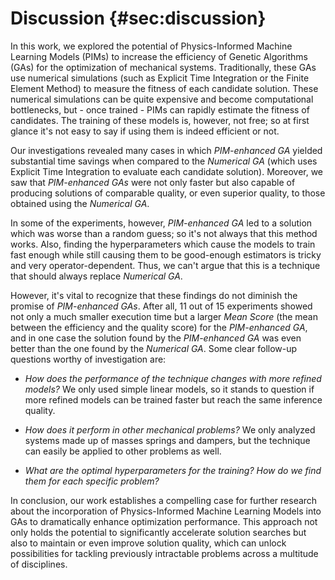 # Discussion {#sec:discussion}

In this work, we explored the potential of Physics-Informed Machine Learning Models (PIMs) to increase the efficiency of Genetic Algorithms (GAs)
for the optimization of mechanical systems. Traditionally, these GAs use numerical simulations
(such as Explicit Time Integration or the Finite Element Method) to measure the fitness of each candidate solution. These numerical
simulations can be quite expensive and become computational bottlenecks, but - once trained - PIMs can rapidly estimate the fitness
of candidates. The training of these models is, however, not free; so at first glance it's not easy to say if using them
is indeed efficient or not.

Our investigations revealed many cases in which *PIM-enhanced GA* yielded substantial time savings when compared to the
*Numerical GA* (which uses Explicit Time Integration to evaluate each candidate solution).
Moreover, we saw that *PIM-enhanced GAs* were not only faster but also capable of producing solutions of comparable quality, or even superior quality, to those obtained using the *Numerical GA*.

In some of the experiments, however, *PIM-enhanced GA* led to a solution which was worse than a random guess;
so it's not always that this method works. Also, finding the hyperparameters which cause the models to train fast enough while
still causing them to be good-enough estimators is tricky and very operator-dependent. Thus, we can't argue that this is
a technique that should always replace *Numerical GA*.

However, it's vital to recognize that these findings do not diminish the promise of *PIM-enhanced GAs*. After all, 11 out of 15 experiments
showed not only a much smaller execution time but
a larger *Mean Score* (the mean between the efficiency and the quality score) for the *PIM-enhanced GA*, and in one
case the solution found by the *PIM-enhanced GA* was even better than the one found by the *Numerical GA*.
Some clear follow-up questions worthy of investigation are:

- *How does the performance of the technique changes with more refined models?* We only used simple linear models, so it stands to question if more refined models can be trained faster but reach the same inference quality.

- *How does it perform in other mechanical problems?* We only analyzed systems made up of masses springs and dampers, but the technique can easily be applied to other problems as well.

- *What are the optimal hyperparameters for the training? How do we find them for each specific problem?*

In conclusion, our work establishes a compelling case for further research about the incorporation of
Physics-Informed Machine Learning Models into GAs to dramatically enhance optimization performance. This approach not only holds the potential to significantly accelerate solution searches but also to maintain or even improve solution quality, which can unlock possibilities for tackling previously intractable problems across a multitude of disciplines.